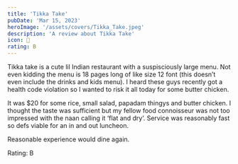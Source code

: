 ```yaml
---
title: 'Tikka Take'
pubDate: 'Mar 15, 2023'
heroImage: '/assets/covers/Tikka_Take.jpeg'
description: 'A review about Tikka Take'
icon: 🍛
rating: B
---
```


Tikka take is a cute lil Indian restaurant with a suspisciously large menu. Not even kidding the menu is 18 pages long of like size 12 font (this doesn’t even include the drinks and kids menu). I heard these guys recently got a health code violation so I wanted to risk it all today for some butter chicken.

It was $20 for some rice, small salad, papadam thingys and butter chicken. I thought the taste was sufficient but my fellow food connoisseur was not too impressed with the naan calling it ‘flat and dry’. Service was reasonably fast so defs viable for an in and out luncheon.

Reasonable experience would dine again.

Rating: B
